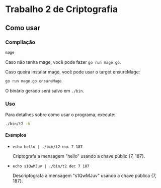 # Trabalho 2 de Criptografia

## Como usar

### Compilação

```sh
mage
```

Caso não tenha mage, você pode fazer `go run mage.go`.

Caso queira instalar mage, você pode usar o target ensureMage:
```sh
go run mage.go ensureMage
```

O binário gerado será salvo em `./bin`.

### Uso

Para detalhes sobre como usar o programa, execute:

```sh
./bin/t2 -h
```

#### Exemplos

-   `echo hello | ./bin/t2 enc 7 187`

    Criptografa a mensagem "hello" usando a chave públic {7, 187}.

-   `echo s1QwMJuv | ./bin/t2 dec 7 187`

    Descriptografa a mensagem "s1QwMJuv" usando a chave pública {7, 187}.
